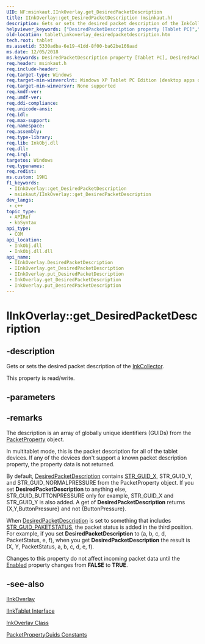 ```yaml
---
UID: NF:msinkaut.IInkOverlay.get_DesiredPacketDescription
title: IInkOverlay::get_DesiredPacketDescription (msinkaut.h)
description: Gets or sets the desired packet description of the InkCollector.
helpviewer_keywords: ["DesiredPacketDescription property [Tablet PC]","DesiredPacketDescription property [Tablet PC]","IInkOverlay interface","IInkOverlay interface [Tablet PC]","DesiredPacketDescription property","IInkOverlay.DesiredPacketDescription","IInkOverlay.get_DesiredPacketDescription","IInkOverlay::DesiredPacketDescription","IInkOverlay::get_DesiredPacketDescription","IInkOverlay::put_DesiredPacketDescription","InkOverlay.get_DesiredPacketDescription","InkOverlay.put_DesiredPacketDescription","get_DesiredPacketDescription","msinkaut/IInkOverlay::DesiredPacketDescription","msinkaut/IInkOverlay::get_DesiredPacketDescription","msinkaut/IInkOverlay::put_DesiredPacketDescription","put_DesiredPacketDescription","tablet.inkoverlay_desiredpacketdescription"]
old-location: tablet\inkoverlay_desiredpacketdescription.htm
tech.root: tablet
ms.assetid: 5330adba-6e19-41dd-8f00-ba62be166aad
ms.date: 12/05/2018
ms.keywords: DesiredPacketDescription property [Tablet PC], DesiredPacketDescription property [Tablet PC],IInkOverlay interface, IInkOverlay interface [Tablet PC],DesiredPacketDescription property, IInkOverlay.DesiredPacketDescription, IInkOverlay.get_DesiredPacketDescription, IInkOverlay::DesiredPacketDescription, IInkOverlay::get_DesiredPacketDescription, IInkOverlay::put_DesiredPacketDescription, InkOverlay.get_DesiredPacketDescription, InkOverlay.put_DesiredPacketDescription, get_DesiredPacketDescription, msinkaut/IInkOverlay::DesiredPacketDescription, msinkaut/IInkOverlay::get_DesiredPacketDescription, msinkaut/IInkOverlay::put_DesiredPacketDescription, put_DesiredPacketDescription, tablet.inkoverlay_desiredpacketdescription
req.header: msinkaut.h
req.include-header: 
req.target-type: Windows
req.target-min-winverclnt: Windows XP Tablet PC Edition [desktop apps only]
req.target-min-winversvr: None supported
req.kmdf-ver: 
req.umdf-ver: 
req.ddi-compliance: 
req.unicode-ansi: 
req.idl: 
req.max-support: 
req.namespace: 
req.assembly: 
req.type-library: 
req.lib: InkObj.dll
req.dll: 
req.irql: 
targetos: Windows
req.typenames: 
req.redist: 
ms.custom: 19H1
f1_keywords:
 - IInkOverlay::get_DesiredPacketDescription
 - msinkaut/IInkOverlay::get_DesiredPacketDescription
dev_langs:
 - c++
topic_type:
 - APIRef
 - kbSyntax
api_type:
 - COM
api_location:
 - InkObj.dll
 - InkObj.dll.dll
api_name:
 - IInkOverlay.DesiredPacketDescription
 - IInkOverlay.get_DesiredPacketDescription
 - IInkOverlay.put_DesiredPacketDescription
 - InkOverlay.get_DesiredPacketDescription
 - InkOverlay.put_DesiredPacketDescription
---
```


# IInkOverlay::get_DesiredPacketDescription


## -description

Gets or sets the desired packet description of the <a href="/windows/desktop/tablet/inkcollector-class">InkCollector</a>.



This property is read/write.

## -parameters

## -remarks

The description is an array of globally unique identifiers (GUIDs) from the <a href="/windows/desktop/tablet/packetpropertyguids-constants">PacketProperty</a> object.

In multitablet mode, this is the packet description for all of the tablet devices. If any of the devices don't support a known packet description property, the property data is not returned.

By default, <a href="/windows/desktop/api/msinkaut/nf-msinkaut-iinkcollector-get_desiredpacketdescription">DesiredPacketDescription</a> contains <a href="/windows/desktop/tablet/packetpropertyguids-constants">STR_GUID_X</a>, STR_GUID_Y, and STR_GUID_NORMALPRESSURE from the PacketProperty object. If you set <b>DesiredPacketDescription</b> to anything else, STR_GUID_BUTTONPRESSURE only for example, STR_GUID_X and STR_GUID_Y is also added. A get of <b>DesiredPacketDescription</b> returns {X,Y,ButtonPressure} and not {ButtonPressure}.

When <a href="/windows/desktop/api/msinkaut/nf-msinkaut-iinkcollector-get_desiredpacketdescription">DesiredPacketDescription</a> is set to something that includes <a href="/windows/desktop/tablet/packetpropertyguids-constants">STR_GUID_PAKETSTATUS</a>, the packet status is added in the third position. For example, if you set <b>DesiredPacketDescription</b> to (a, b, c, d, PacketStatus, e, f), when you get <b>DesiredPacketDescription</b> the result is (X, Y, PacketStatus, a, b, c, d, e, f).

Changes to this property do not affect incoming packet data until the <a href="/windows/desktop/api/msinkaut/nf-msinkaut-iinkcollector-get_enabled">Enabled</a> property changes from <b>FALSE</b> to <b>TRUE</b>.

## -see-also

<a href="../msinkaut/nn-msinkaut-iinkoverlay.md">IInkOverlay</a>



<a href="/windows/desktop/api/msinkaut/nn-msinkaut-iinktablet">IInkTablet Interface</a>



<a href="/windows/desktop/tablet/inkoverlay-class">InkOverlay Class</a>



<a href="/windows/desktop/tablet/packetpropertyguids-constants">PacketPropertyGuids Constants</a>
